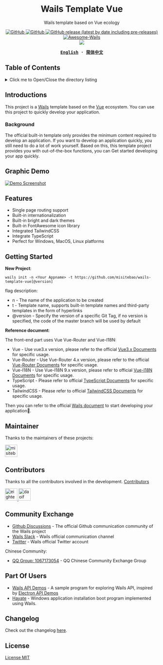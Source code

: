 <h1 align="center">Wails Template Vue</h1>

<p align="center">
  Wails template based on Vue ecology
</p>

<p align="center">
  <a href="https://github.com/misitebao/wails-template-vue/blob/main/LICENSE">
    <img alt="GitHub" src="https://img.shields.io/github/license/misitebao/wails-template-vue"/>
  </a>
  <a href="https://github.com/misitebao/standard-repository">
    <img alt="GitHub" src="https://cdn.jsdelivr.net/gh/misitebao/standard-repository@main/assets/badge_flat.svg"/>
  </a>
  <a href="https://github.com/misitebao/wails-template-vue/releases">
    <img alt="GitHub release (latest by date including pre-releases)" src="https://img.shields.io/github/v/release/misitebao/wails-template-vue?include_prereleases&sort=semver">
  </a>
  <a href="https://github.com/wailsapp/awesome-wails">
    <img alt="Awesome-Wails" src="https://cdn.jsdelivr.net/gh/sindresorhus/awesome@main/media/badge.svg"/>
  </a>
  <br/>
  <img src="https://img.shields.io/badge/platform-windows%20%7C%20macos%20%7C%20linux-brightgreen?"/>
</p>

<div align="center">
<strong>
<samp>

[English](README.md) · [简体中文](README.zh-Hans.md)

</samp>
</strong>
</div>

## Table of Contents

<details>
  <summary>Click me to Open/Close the directory listing</summary>

- [Table of Contents](#table-of-contents)
- [Introductions](#introductions)
  - [Official Website](#official-website)
  - [Background](#background)
- [Graphic Demo](#graphic-demo)
- [Features](#features)
- [Architecture](#architecture)
- [Getting Started](#getting-started)
- [Maintainer](#maintainer)
- [Contributors](#contributors)
- [Community Exchange](#community-exchange)
- [Part Of Users](#part-of-users)
- [Changelog](#changelog)
- [Donators](#donators)
- [Sponsors](#sponsors)
- [Special Thanks](#special-thanks)
- [License](#license)

</details>

## Introductions

This project is a [Wails](https://github.com/wailsapp/wails) template based on the [Vue](https://vuejs.org/) ecosystem. You can use this project to quickly develop your application.

### Background

The official built-in template only provides the minimum content required to develop an application. If you want to develop an application quickly, you still need to do a lot of work yourself. Based on this, this template project provides you with out-of-the-box functions, you can Get started developing your app quickly.

## Graphic Demo

[![Demo Screenshot](https://cdn.jsdelivr.net/gh/misitebao/wails-template-vue@main/.github/preview.en.png "click to view gif demo")](https://cdn.jsdelivr.net/gh/misitebao/wails-template-vue@main/.github/preview.gif)

## Features

- Single page routing support
- Built-in internationalization
- Built-in bright and dark themes
- Built-in FontAwesome icon library
- Integrated TailwindCSS
- Integrate TypeScript
- Perfect for Windows, MacOS, Linux platforms

## Getting Started

**New Project**:

```
wails init -n <Your Appname> -t https://github.com/misitebao/wails-template-vue[@version]
```

flag description:

- n - The name of the application to be created
- t - Template name, supports built-in template names and third-party templates in the form of hyperlinks
- @version - Specify the version of a specific Git Tag, if no version is specified, the code of the master branch will be used by default

**Reference document**:

The front-end part uses Vue Vue-Router and Vue-I18N:

- Vue - Use vue3.x version, please refer to the official [Vue3.x Documents](https://vuejs.org/) for specific usage.
- Vue-Router - Use Vue-Router 4.x version, please refer to the official [Vue-Router Documents](https://router.vuejs.org/) for specific usage.
- Vue-I18N - Use Vue-I18N 9.x version, please refer to official [Vue-I18N Documents](https://vue-i18n.intlify.dev/) for specific usage.
- TypeScript - Please refer to official [TypeScript Documents](https://www.typescriptlang.org/) for specific usage.
- TailwindCSS - Please refer to official [TailwindCSS Documents](https://tailwindcss.com/) for specific usage.

Then you can refer to the official [Wails document](https://wails.io) to start developing your application🤞.

## Maintainer

Thanks to the maintainers of these projects:

<a href="https://github.com/misitebao">
  <img src="https://github.com/misitebao.png" width="40" height="40" alt="misitebao" title="misitebao"/>
</a>

## Contributors

Thanks to all the contributors involved in the development. [Contributors](https://github.com/misitebao/wails-template-vue/graphs/contributors)

<a href="https://github.com/eighteenzheng">
  <img src="https://github.com/eighteenzheng.png" width="40" height="40" alt="eighteenzheng" title="eighteenzheng"/>
</a>
<a href="https://github.com/daoif">
  <img src="https://github.com/daoif.png" width="40" height="40" alt="daoif" title="daoif"/>
</a>

## Community Exchange

- [Github Discussions](https://github.com/wailsapp/wails/discussions) - The official Github communication community of the Wails project
- [Wails Slack](https://invite.slack.golangbridge.org/) - Wails official communication channel
- [Twitter](https://twitter.com/wailsapp) - Wails official Twitter account

Chinese Community:

- <a target="_blank" href="https://qm.qq.com/cgi-bin/qm/qr?k=utlUvDwtcNG5knHBLwVdMvG39WeHh7oj&jump_from=webapi">QQ Group: 1067173054</a> - QQ Chinese Community Exchange Group

## Part Of Users

- [Wails API Demos](https://github.com/misitebao/wails-api-demos) - A sample program for exploring Wails API, inspired by [Electron API Demos](https://github.com/electron/electron-api-demos)
- [Hayate](https://github.com/misitebao/hayate) - Windows application installation boot program implemented using Wails.

## Changelog

Check out the changelog [here](./CHANGELOG.md).

## License

[License MIT](./LICENSE)
